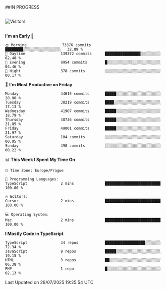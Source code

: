 ##IN PROGRESS
##
![Visitors](https://komarev.com/ghpvc/?username=petrbui&style=for-the-badge&label=Visitors+👀)



##
<!--
[![My GitHub stats](https://github-readme-stats.vercel.app/api?username=petrbui&theme=github_dark)](https://github.com/anuraghazra/github-readme-stats)

[![My wakatime stats](https://github-readme-stats.vercel.app/api/wakatime?username=petrbui&theme=github_dark)](https://github.com/anuraghazra/github-readme-stats)
-->
<!--START_SECTION:waka-->
**I'm an Early 🐤** 

```text
🌞 Morning                73376 commits       ████████░░░░░░░░░░░░░░░░░   32.89 % 
🌆 Daytime                139372 commits      ████████████████░░░░░░░░░   62.48 % 
🌃 Evening                9954 commits        █░░░░░░░░░░░░░░░░░░░░░░░░   04.46 % 
🌙 Night                  378 commits         ░░░░░░░░░░░░░░░░░░░░░░░░░   00.17 % 
```
📅 **I'm Most Productive on Friday** 

```text
Monday                   44615 commits       █████░░░░░░░░░░░░░░░░░░░░   20.00 % 
Tuesday                  38219 commits       ████░░░░░░░░░░░░░░░░░░░░░   17.13 % 
Wednesday                41907 commits       █████░░░░░░░░░░░░░░░░░░░░   18.79 % 
Thursday                 48736 commits       █████░░░░░░░░░░░░░░░░░░░░   21.85 % 
Friday                   49001 commits       █████░░░░░░░░░░░░░░░░░░░░   21.97 % 
Saturday                 104 commits         ░░░░░░░░░░░░░░░░░░░░░░░░░   00.05 % 
Sunday                   498 commits         ░░░░░░░░░░░░░░░░░░░░░░░░░   00.22 % 
```


📊 **This Week I Spent My Time On** 

```text
🕑︎ Time Zone: Europe/Prague

💬 Programming Languages: 
TypeScript               2 mins              █████████████████████████   100.00 % 

🔥 Editors: 
Cursor                   2 mins              █████████████████████████   100.00 % 

💻 Operating System: 
Mac                      2 mins              █████████████████████████   100.00 % 
```

**I Mostly Code in TypeScript** 

```text
TypeScript               34 repos            ██████████████████░░░░░░░   72.34 % 
JavaScript               9 repos             █████░░░░░░░░░░░░░░░░░░░░   19.15 % 
HTML                     3 repos             ██░░░░░░░░░░░░░░░░░░░░░░░   06.38 % 
PHP                      1 repo              █░░░░░░░░░░░░░░░░░░░░░░░░   02.13 % 
```




 Last Updated on 29/07/2025 19:25:54 UTC
<!--END_SECTION:waka-->
